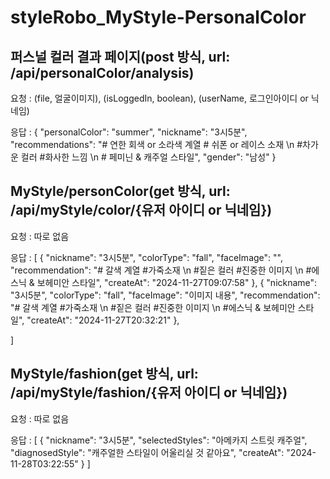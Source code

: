 # styleRobo_MyStyle-PersonalColor

## 퍼스널 컬러 결과 페이지(post 방식, url: /api/personalColor/analysis)

요청 : (file, 얼굴이미지), (isLoggedIn, boolean), (userName, 로그인아이디 or 닉네임)

응답 : {
    "personalColor": "summer",
    "nickname": "3시5분",
    "recommendations": "# 연한 회색 or 소라색 계열 # 쉬폰 or 레이스 소재 \n #차가운 컬러 #화사한 느낌 \n # 페미닌 & 캐주얼 스타일",
    "gender": "남성"
}


## MyStyle/personColor(get 방식, url: /api/myStyle/color/{유저 아이디 or 닉네임})

요청 : 따로 없음

응답 : [
    {
        "nickname": "3시5분",
        "colorType": "fall",
        "faceImage": "",
        "recommendation": "# 갈색 계열 #가죽소재 \n #짙은 컬러  #진중한 이미지 \n #에스닉 & 보헤미안 스타일",
        "createAt": "2024-11-27T09:07:58"
    },
    {
        "nickname": "3시5분",
        "colorType": "fall",
        "faceImage": "이미지 내용",
        "recommendation": "# 갈색 계열 #가죽소재 \n #짙은 컬러  #진중한 이미지 \n #에스닉 & 보헤미안 스타일",
        "createAt": "2024-11-27T20:32:21"
    },
    
]

## MyStyle/fashion(get 방식, url: /api/myStyle/fashion/{유저 아이디 or 닉네임})

요청 : 따로 없음

응답 : [
    {
        "nickname": "3시5분",
        "selectedStyles": "아메카지 스트릿 캐주얼",
        "diagnosedStyle": "캐주얼한 스타일이 어울리실 것 같아요",
        "createAt": "2024-11-28T03:22:55"
    }
]

